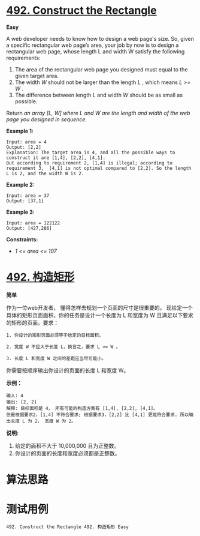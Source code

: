 # [492. Construct the Rectangle][enTitle]

**Easy**

A web developer needs to know how to design a web page's size. So, given a specific rectangular web page’s area, your job by now is to design a rectangular web page, whose length L and width W satisfy the following requirements:

1. The area of the rectangular web page you designed must equal to the given target area. 
2. The width  *W*  should not be larger than the length  *L* , which means  *L >= W* . 
3. The difference between length  *L*  and width  *W*  should be as small as possible.

Return  *an array [L, W] where L and W are the length and width of the web page you designed in sequence.* 



**Example 1:** 

```
Input: area = 4
Output: [2,2]
Explanation: The target area is 4, and all the possible ways to construct it are [1,4], [2,2], [4,1]. 
But according to requirement 2, [1,4] is illegal; according to requirement 3,  [4,1] is not optimal compared to [2,2]. So the length L is 2, and the width W is 2.

```

**Example 2:** 

```
Input: area = 37
Output: [37,1]

```

**Example 3:** 

```
Input: area = 122122
Output: [427,286]

```



**Constraints:** 

-  *1 <= area <= 107* 


# [492. 构造矩形][cnTitle]

**简单**

作为一位web开发者， 懂得怎样去规划一个页面的尺寸是很重要的。 现给定一个具体的矩形页面面积，你的任务是设计一个长度为 L 和宽度为 W 且满足以下要求的矩形的页面。要求：

```
1. 你设计的矩形页面必须等于给定的目标面积。

2. 宽度 W 不应大于长度 L，换言之，要求 L >= W 。

3. 长度 L 和宽度 W 之间的差距应当尽可能小。

```

你需要按顺序输出你设计的页面的长度 L 和宽度 W。

**示例：** 

```
输入: 4
输出: [2, 2]
解释: 目标面积是 4， 所有可能的构造方案有 [1,4], [2,2], [4,1]。
但是根据要求2，[1,4] 不符合要求; 根据要求3，[2,2] 比 [4,1] 更能符合要求. 所以输出长度 L 为 2， 宽度 W 为 2。

```

**说明:** 

1. 给定的面积不大于 10,000,000 且为正整数。 
2. 你设计的页面的长度和宽度必须都是正整数。




# 算法思路

# 测试用例
```
492. Construct the Rectangle 492. 构造矩形 Easy
```

[enTitle]: https://leetcode.com/problems/construct-the-rectangle/
[cnTitle]: https://leetcode-cn.com/problems/construct-the-rectangle/
